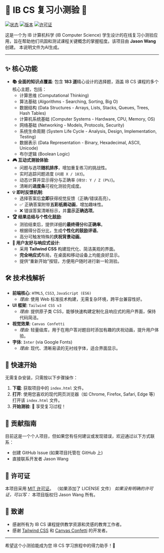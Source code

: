 # 🚀 IB CS 复习小测验 🚀

[![状态](https://img.shields.io/badge/状态-活跃-brightgreen.svg)](https://github.com/your-username/your-repo) [![版本](https://img.shields.io/badge/版本-1.0.0-blue.svg)](https://github.com/your-username/your-repo) [![许可证](https://img.shields.io/badge/许可证-MIT-yellow.svg)](LICENSE) 

这是一个为 IB 计算机科学 (IB Computer Science) 学生设计的在线复习小测验应用，旨在帮助他们巩固和测试课程关键概念的掌握程度。该项目由 **Jason Wang** 创建。
本说明文件为AI生成。

---

## ✨ 核心功能

* **📚 全面的知识点覆盖**: 包含 **183 道**精心设计的选择题，涵盖 IB CS 课程的多个核心主题，包括：
    * 计算思维 (Computational Thinking)
    * 算法基础 (Algorithms - Searching, Sorting, Big O)
    * 数据结构 (Data Structures - Arrays, Lists, Stacks, Queues, Trees, Hash Tables)
    * 计算机系统基础 (Computer Systems - Hardware, CPU, Memory, OS)
    * 网络基础 (Networking - Models, Protocols, Security)
    * 系统生命周期 (System Life Cycle - Analysis, Design, Implementation, Testing)
    * 数据表示 (Data Representation - Binary, Hexadecimal, ASCII, Unicode)
    * 布尔逻辑 (Boolean Logic)
* **🎮 互动式测验体验**:
    * 问题与选项**随机排序**，增加重复练习的挑战性。
    * 实时追踪问题进度 (`问题 X / 183`)。
    * 动态计算并显示得分与正确率 (`得分: Y / Z (P%)`)。
    * 清晰的**进度条**可视化测验完成度。
* **💡 即时反馈机制**:
    * 选择答案后**立即**获得视觉反馈（正确/错误高亮）。
    * ✅ 正确答案附带**五彩纸屑动画**，增加趣味性。
    * ❌ 错误答案清晰标示，并**显示正确选项**。
* **🏆 结果总结与个性化鼓励**:
    * 测验结束后，提供详细的**最终得分**和**正确率**。
    * 根据得分百分比，生成**个性化的鼓励评语**。
    * 高分可触发特殊的**庆祝背景动画**。
* **📱 用户友好与响应式设计**:
    * 采用 **Tailwind CSS** 构建现代化、简洁美观的界面。
    * **完全响应式**布局，在桌面和移动设备上均能良好显示。
    * 提供“重新开始”按钮，方便用户随时进行新一轮测验。

## 🛠️ 技术栈解析

* **前端核心**: `HTML5`, `CSS3`, `JavaScript (ES6)`
    * *理由*: 使用 Web 标准技术构建，无需复杂环境，跨平台兼容性好。
* **UI 框架**: `Tailwind CSS v3`
    * *理由*: 提供原子类 CSS，能够快速构建定制化且响应式的用户界面，保持代码简洁。
* **视觉效果**: `Canvas Confetti`
    * *理由*: 轻量级库，用于在用户答对题目时添加有趣的庆祝动画，提升用户体验。
* **字体**: `Inter` (via Google Fonts)
    * *理由*: 现代、清晰易读的无衬线字体，适合界面显示。

## 🚀 快速开始

无需复杂安装，只需按以下步骤操作：

1.  **下载**: 获取项目中的 `index.html` 文件。
2.  **打开**: 使用您喜欢的现代网页浏览器（如 Chrome, Firefox, Safari, Edge 等）打开该 `index.html` 文件。
3.  **开始测验**: 🎉 享受复习过程！

## 🤝 贡献指南

目前这是一个个人项目，但如果您有任何建议或发现错误，欢迎通过以下方式联系：

* 创建 GitHub Issue (如果项目托管在 GitHub 上)
* 直接联系开发者 Jason Wang

## 📄 许可证

本项目采用 [MIT 许可证](LICENSE)。 （如果添加了 LICENSE 文件）
*如果没有明确的许可证，可以写：* 本项目版权归 Jason Wang 所有。

## 🙏 致谢

* 感谢所有为 IB CS 课程提供教学资源和灵感的教育工作者。
* 感谢 [Tailwind CSS](https://tailwindcss.com/) 和 [Canvas Confetti](https://github.com/catdad/canvas-confetti) 的开发者。

---

希望这个小测验能成为您 IB CS 学习旅程中的得力助手！💪
